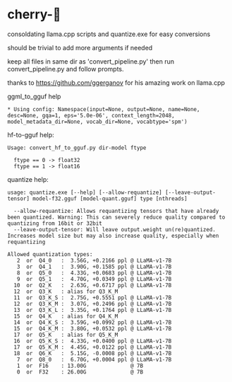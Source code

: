 # cherry-🥧

consoldating llama.cpp scripts and quantize.exe for easy conversions

should be trivial to add more arguments if needed

keep all files in same dir as 'convert_pipeline.py' then run convert_pipeline.py and follow prompts.

thanks to https://github.com/ggerganov for his amazing work on llama.cpp

ggml_to_gguf help

```
* Using config: Namespace(input=None, output=None, name=None, desc=None, gqa=1, eps='5.0e-06', context_length=2048, model_metadata_dir=None, vocab_dir=None, vocabtype='spm')
```

hf-to-gguf help:

```
Usage: convert_hf_to_gguf.py dir-model ftype

  ftype == 0 -> float32
  ftype == 1 -> float16
```

quantize help:

```
usage: quantize.exe [--help] [--allow-requantize] [--leave-output-tensor] model-f32.gguf [model-quant.gguf] type [nthreads]

  --allow-requantize: Allows requantizing tensors that have already been quantized. Warning: This can severely reduce quality compared to quantizing from 16bit or 32bit
  --leave-output-tensor: Will leave output.weight un(re)quantized. Increases model size but may also increase quality, especially when requantizing

Allowed quantization types:
   2  or  Q4_0   :  3.56G, +0.2166 ppl @ LLaMA-v1-7B
   3  or  Q4_1   :  3.90G, +0.1585 ppl @ LLaMA-v1-7B
   8  or  Q5_0   :  4.33G, +0.0683 ppl @ LLaMA-v1-7B
   9  or  Q5_1   :  4.70G, +0.0349 ppl @ LLaMA-v1-7B
  10  or  Q2_K   :  2.63G, +0.6717 ppl @ LLaMA-v1-7B
  12  or  Q3_K   : alias for Q3_K_M
  11  or  Q3_K_S :  2.75G, +0.5551 ppl @ LLaMA-v1-7B
  12  or  Q3_K_M :  3.07G, +0.2496 ppl @ LLaMA-v1-7B
  13  or  Q3_K_L :  3.35G, +0.1764 ppl @ LLaMA-v1-7B
  15  or  Q4_K   : alias for Q4_K_M
  14  or  Q4_K_S :  3.59G, +0.0992 ppl @ LLaMA-v1-7B
  15  or  Q4_K_M :  3.80G, +0.0532 ppl @ LLaMA-v1-7B
  17  or  Q5_K   : alias for Q5_K_M
  16  or  Q5_K_S :  4.33G, +0.0400 ppl @ LLaMA-v1-7B
  17  or  Q5_K_M :  4.45G, +0.0122 ppl @ LLaMA-v1-7B
  18  or  Q6_K   :  5.15G, -0.0008 ppl @ LLaMA-v1-7B
   7  or  Q8_0   :  6.70G, +0.0004 ppl @ LLaMA-v1-7B
   1  or  F16    : 13.00G              @ 7B
   0  or  F32    : 26.00G              @ 7B
   ```
